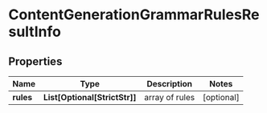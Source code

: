 # ContentGenerationGrammarRulesResultInfo


## Properties

| Name | Type | Description | Notes |
|------------ | ------------- | ------------- | -------------|
**rules** | **List[Optional[StrictStr]]** | array of rules |[optional]|